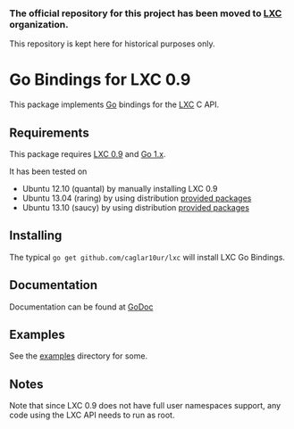 ### The official repository for this project has been moved to [LXC](https://github.com/lxc/) organization.

This repository is kept here for historical purposes only.

# Go Bindings for LXC 0.9

This package implements [Go](http://golang.org) bindings for the [LXC](http://linuxcontainers.org/) C API.

## Requirements

This package requires [LXC 0.9](https://github.com/lxc/lxc/releases) and [Go 1.x](https://code.google.com/p/go/downloads/list). 

It has been tested on 

+ Ubuntu 12.10 (quantal) by manually installing LXC 0.9 
+ Ubuntu 13.04 (raring) by using distribution [provided packages](https://launchpad.net/ubuntu/raring/+package/lxc)
+ Ubuntu 13.10 (saucy) by using distribution [provided packages](https://launchpad.net/ubuntu/saucy/+package/lxc)

## Installing

The typical `go get github.com/caglar10ur/lxc` will install LXC Go Bindings.

## Documentation

Documentation can be found at [GoDoc](http://godoc.org/github.com/caglar10ur/lxc)

## Examples

See the [examples](https://github.com/caglar10ur/lxc/tree/master/examples) directory for some.

## Notes

Note that since LXC 0.9 does not have full user namespaces support, any code using the LXC API needs to run as root.
